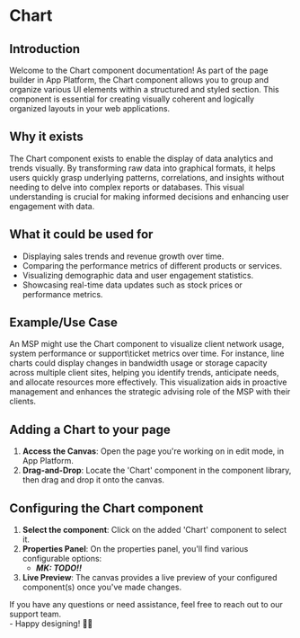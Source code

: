 # Chart

## Introduction

Welcome to the Chart component documentation! As part of the page builder in App Platform, the Chart component allows you to group and organize various UI elements within a structured and styled section. This component is essential for creating visually coherent and logically organized layouts in your web applications.

## **Why it exists**

The Chart component exists to enable the display of data analytics and trends visually. By transforming raw data into graphical formats, it helps users quickly grasp underlying patterns, correlations, and insights without needing to delve into complex reports or databases. This visual understanding is crucial for making informed decisions and enhancing user engagement with data.

## What it could be used for

* Displaying sales trends and revenue growth over time.
* Comparing the performance metrics of different products or services.
* Visualizing demographic data and user engagement statistics.
* Showcasing real-time data updates such as stock prices or performance metrics.

## **Example/Use Case**

An MSP might use the Chart component to visualize client network usage, system performance or support\ticket metrics over time. For instance, line charts could display changes in bandwidth usage or storage capacity across multiple client sites, helping you identify trends, anticipate needs, and allocate resources more effectively. This visualization aids in proactive management and enhances the strategic advising role of the MSP with their clients.

## Adding a Chart to your page

1. **Access the Canvas**: Open the page you're working on in edit mode, in App Platform.
2. **Drag-and-Drop**: Locate the 'Chart' component in the component library, then drag and drop it onto the canvas.

## Configuring the Chart component

1. **Select the component**: Click on the added 'Chart' component to select it.
2. **Properties Panel**: On the properties panel, you'll find various configurable options:
   * _**MK: TODO!!**_
3. **Live Preview**: The canvas provides a live preview of your configured component(s) once you've made changes.



If you have any questions or need assistance, feel free to reach out to our support team.\
&#x20;\- Happy designing! 🎨🚀
